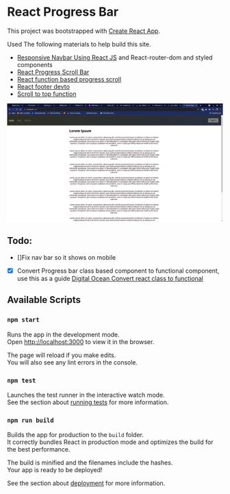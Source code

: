 # React Progress Bar 

This project was bootstrapped with [Create React App](https://github.com/facebook/create-react-app).

Used The following materials to help build this site.

* [Responsive Navbar Using React JS](https://www.geeksforgeeks.org/create-a-responsive-navbar-using-reactjs/) and React-router-dom and styled components
* [React Progress Scroll Bar](https://www.digitalocean.com/community/tutorials/react-progress-bar-on-scroll)
* [React function based progress scroll](https://webomnizz.com/how-to-display-progress-bar-on-page-scroll-with-reactjs/)
* [React footer devto](https://dev.to/joserfelix/create-a-mobile-friendly-navigation-with-react-4930)
* [Scroll to top function](https://dev.to/silviaespanagil/how-to-create-a-scroll-to-top-button-with-react-17do)

![](./public/progressBar.png)

## Todo:
* []Fix nav bar so it shows on mobile 
* [x] Convert Progress bar class based component to functional component, use this as a guide [Digital Ocean Convert react class to functional](https://www.digitalocean.com/community/tutorials/react-converting-to-a-hook)

## Available Scripts

### `npm start`

Runs the app in the development mode.\
Open [http://localhost:3000](http://localhost:3000) to view it in the browser.

The page will reload if you make edits.\
You will also see any lint errors in the console.

### `npm test`

Launches the test runner in the interactive watch mode.\
See the section about [running tests](https://facebook.github.io/create-react-app/docs/running-tests) for more information.

### `npm run build`

Builds the app for production to the `build` folder.\
It correctly bundles React in production mode and optimizes the build for the best performance.

The build is minified and the filenames include the hashes.\
Your app is ready to be deployed!

See the section about [deployment](https://facebook.github.io/create-react-app/docs/deployment) for more information.


